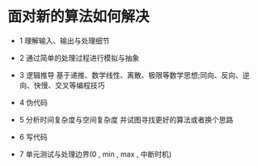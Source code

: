 # 面对新的算法如何解决

-   1 理解输入、输出与处理细节

-   2 通过简单的处理过程进行模拟与抽象

-   3 逻辑推导 基于递推、数学线性、离散、极限等数学思想;同向、反向、逆向、快慢、交叉等编程技巧

-   4 伪代码

-   5 分析时间复杂度与空间复杂度 并试图寻找更好的算法或者换个思路

-   6 写代码

-   7 单元测试与处理边界(0 , min , max , 中断时机)
